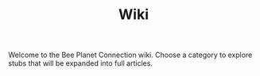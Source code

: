 ﻿---
title: "Wiki"
summary: "Reference hub for Bee Planet Connection — structured by category."
layout: ""
weight: 1
---
Welcome to the Bee Planet Connection wiki. Choose a category to explore stubs that will be expanded into full articles.
